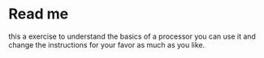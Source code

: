 # Read me
this a exercise to understand the basics of a processor you can use it and change the instructions for your favor as much as you like.
